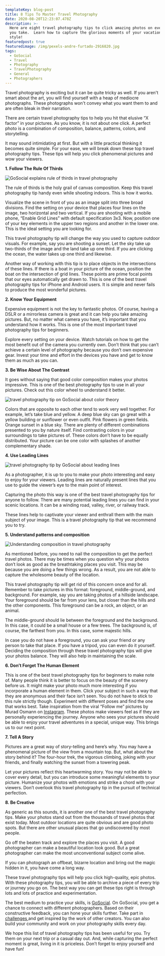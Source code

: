 ```yaml
---
templateKey: blog-post
title: 8 Tips To Master Travel Photography
date: 2020-08-20T12:23:07.478Z
description: >-
  Here are eight travel photography tips to click amazing photos on every trip
  you take.  Learn how to capture the glorious moments of your vacation in
  style!
featuredpost: true
featuredimage: /img/pexels-andre-furtado-2916820.jpg
tags:
  - GoSocial
  - Travel
  - Photography
  - TravelPhotography
  - General
  - Photographers
---
```

Travel photography is exciting but it can be quite tricky as well. If you aren't smart about the art, you will find yourself with a heap of mediocre photographs. These photographs won't convey what you want them to and are often bleak in their narration.

There are certain travel photography tips to help you hit that elusive “X factor” in your pictures. As you know, it is not about one click. A perfect photo is a combination of composition, balance, patterns, colors, and storytelling.

It may sound intimidating at first. But with a little practical thinking it becomes quite simple. For your ease, we will break down these top travel photography tips. These tips will help you click phenomenal pictures and wow your viewers.

 **1. Follow The Rule Of Thirds**

![GoSocial explains rule of thirds in travel photography](/img/pexels-rhiannon-stone-572740-1-.jpg "How to apply rule of thirds in travel photography")

 The rule of thirds is the holy grail of canvas composition. Keep this travel photography tip handy even while shooting indoors. This is how it works.

 Visualize the scene in front of you as an image split into three broad divisions. Find the setting on your device that places four lines on the image, two horizontal and two vertical. If you are shooting with a mobile phone, “Enable Grid Lines” with default specification 3x3. Now, position one of your key elements in the upper two regions and another in the lower one. This is the ideal setting you are looking for.

 This travel photography tip will change the way you used to capture outdoor visuals. For example, say you are shooting a sunset. Let the sky take up two-thirds of the image and the land take up one third. If you are clicking the ocean, the water takes up one third and likewise.

 Another way of working with this tip is to place objects in the intersections of these lines. If there is a boat in your picture of the ocean, position the boat on the intersection of grid lines. These points are prime focal points that our eyes automatically get drawn to. This is one of the best travel photography tips for iPhone and Android users. It is simple and never fails to produce the most wonderful pictures.

 **2.  Know Your Equipment**

 Expensive equipment is not the key to fantastic photos. Of course, having a DSLR or a mirrorless camera is great and it can help you take amazing pictures. But, no matter what camera you have, it’s important that you understand how it works. This is one of the most important travel photography tips for beginners.

Explore every setting on your device. Watch tutorials on how to get the most benefit out of the camera you currently own. Don’t think that you can’t achieve a certain level of photography because you don’t own expensive gear. Invest your time and effort in the devices you have and get to know them as much as you can.

 **3.  Be Wise About The Contrast**

 It goes without saying that good color composition makes your photos impressive. This is one of the best photography tips to use in all your pictures. Check out this color wheel to understand it better.

![travel photography tip on GoSocial about color theory](/img/screenshot-61-.png "How to use a color wheel in travel photography")

Colors that are opposite to each other tend to work very well together. For example, let’s take blue and yellow. A deep blue sky can go great with a yellow building or sunflower or even outfit. Pink flowers in green fields. Orange sunset in a blue sky. There are plenty of different combinations presented to you by nature itself. Find contrasting colors in your surroundings to take pictures of. These colors don’t have to be equally distributed. Your picture can be one color with splashes of another complementary shade.

 **4.  Use Leading Lines**

![travel photography tip by GoSocial about leading lines](/img/pexels-brooke-lewis-3611540-1-.jpg "How to use leading lines in travel photography")

 As a photographer, it is up to you to make your photo interesting and easy to enjoy for your viewers. Leading lines are naturally present lines that you use to guide the viewer’s eye to the main point of interest.

 Capturing the photo this way is one of the best travel photography tips for anyone to follow. There are many potential leading lines you can find in your scenic locations. It can be a winding road, valley, river, or railway track.

These lines help to captivate your viewer and enthrall them with the main subject of your image. This is a travel photography tip that we recommend you to try.

 **5.  Understand patterns and composition**

![Understanding composition in travel photography](/img/pexels-stijn-dijkstra-2674064.jpg "How to get composition right in travel photos")

 As mentioned before, you need to nail the composition to get the perfect travel photos. There may be times when you question why your photos don’t look as good as the breathtaking places you visit. This may be because you are doing a few things wrong. As a result, you are not able to capture the wholesome beauty of the location.

 This travel photography tip will get rid of this concern once and for all. Remember to take pictures in this format: foreground, middle-ground, and background. For example, say you are taking photos of a hillside landscape. Your foreground should be far from your lens, but closer than the hills and the other components. This foreground can be a rock, an object, or an animal.

 The middle-ground should lie between the foreground and the background. In this case, it could be a small house or a few trees. The background is, of course, the farthest from you. In this case, some majestic hills.

 In case you do not have a foreground, you can ask your friend or any person to take that place. If you have a tripod, you can even do it yourself. Deciding the composition through these travel photography tips will give your photos balance. They will also help in maintaining the scale.

 **6.  Don’t Forget The Human Element**

This is one of the best travel photography tips for beginners to make note of. Many people think it is better to focus on the beauty of the scenery before us. It might make your photo much more interesting if you incorporate a human element in them. Click your subject in such a way that they are anonymous and their face isn’t seen. You do not have to stick to this rule strictly though. Experiment with different poses and find the one that works best. Take inspiration from the viral “Follow me” pictures by Murad Osmann on [Instagram](https://www.instagram.com/). These photos make viewers feel as if they are personally experiencing the journey. Anyone who sees your pictures should be able to enjoy your travel adventures in a special, unique way. This brings us to our next point.

 **7.  Tell A Story**

 Pictures are a great way of story-telling and here’s why. You may have a phenomenal picture of the view from a mountain top. But, what about the story behind it? The four-hour trek, the vigorous climbing, joking with your friends, and finally watching the sunset from a towering peak.

Let your pictures reflect this heartwarming story. You may not be able to cover every detail, but you can introduce some meaningful elements to your picture. Humanize your photos with emotions and strike a chord with your viewers. Don’t overlook this travel photography tip in the pursuit of technical perfection. 

**8.   Be Creative**

 As generic as this sounds, it is another one of the best travel photography tips. Make your photos stand out from the thousands of travel photos that exist today. Most outdoor locations are quite obvious and are good photo spots. But there are other unusual places that go undiscovered by most people.

 Go off the beaten track and explore the places you visit. A good photographer can make a beautiful location look good. But a great photographer can make the most unconventional subject come alive.

 If you can photograph an offbeat, bizarre location and bring out the magic hidden in it, you have come a long way.

 

These travel photography tips will help you click high-quality, epic photos. With these photography tips, you will be able to archive a piece of every trip or journey you go on. The best way you can get these tips right is through lots and lots of practice and experimentation.

 The best medium to practice your skills, is [GoSocial](https://www.getgosocial.app/). On GoSocial, you get a chance to connect with different photographers. Based on their constructive feedback, you can hone your skills further. Take part in [challenges ](https://www.getgosocial.app/blog/2020-07-13-10-creative-photography-challenges-that-you-must-try/)and get inspired by the work of other creators. You can also build your community and work on your photography skills every day.

 We hope this list of travel photography tips has been useful for you. Try them on your next trip or a casual day out. And, while capturing the perfect moment is great, living in it is priceless. Don’t forget to enjoy yourself and have fun!
